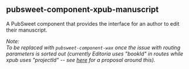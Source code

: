 ## pubsweet-component-xpub-manuscript

A PubSweet component that provides the interface for an author to edit their manuscript.

_Note:  
To be replaced with `pubsweet-component-wax` once the issue with routing parameters is sorted out (currently Editoria uses "bookId" in routes while xpub uses "projectId" -- see [here](https://gitlab.coko.foundation/pubsweet/pubsweet-components/issues/56) for a proposal around this)._
